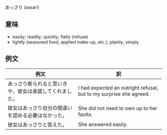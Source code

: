 あっさり (assari)

## 意味

+ easily; readily; quickly; flatly (refuse)
+ lightly (seasoned food, applied make-up, etc.); plainly; simply​

## 例文

|例文|訳|
| --- | --- |
|あっさり断られると思いきや、彼女は承諾してくれました。|I had expected an outright refusal, but to my surprise she agreed.|
|彼女はあっさり自分の間違いを認める必要はなかった。|She did not need to own up to her faults.|
|彼女はあっさりと答えた。|She answered easily.|